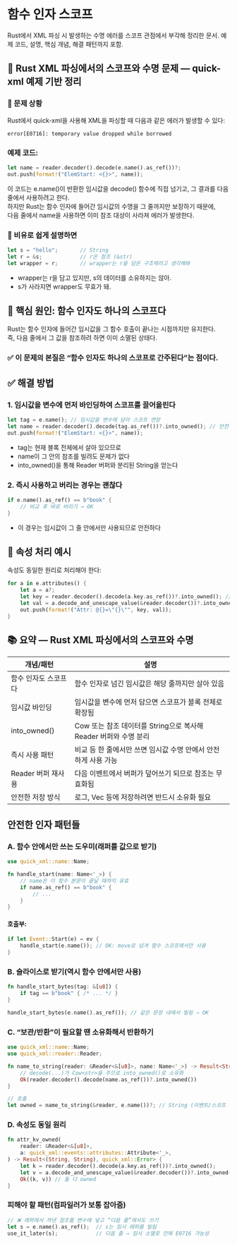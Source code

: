 # 함수 인자 스코프
Rust에서 XML 파싱 시 발생하는 수명 에러를 스코프 관점에서 부각해 정리한 문서. 
예제 코드, 설명, 핵심 개념, 해결 패턴까지 포함.

## 🧠 Rust XML 파싱에서의 스코프와 수명 문제 — quick-xml 예제 기반 정리
### 📌 문제 상황
Rust에서 quick-xml을 사용해 XML을 파싱할 때 다음과 같은 에러가 발생할 수 있다:
```
error[E0716]: temporary value dropped while borrowed
```

### 예제 코드:
```rust
let name = reader.decoder().decode(e.name().as_ref())?;
out.push(format!("ElemStart: <{}>", name));
```

이 코드는 e.name()이 반환한 임시값을 decode() 함수에 직접 넘기고, 그 결과를 다음 줄에서 사용하려고 한다.  
하지만 Rust는 함수 인자에 들어간 임시값의 수명을 그 줄까지만 보장하기 때문에,  
다음 줄에서 name을 사용하면 이미 참조 대상이 사라져 에러가 발생한다.


### 📌 비유로 쉽게 설명하면
```rust
let s = "hello";       // String
let r = &s;            // r은 참조 (&str)
let wrapper = r;       // wrapper는 r을 담은 구조체라고 생각해봐
```
- wrapper는 r을 담고 있지만, s의 데이터를 소유하지는 않아.
- s가 사라지면 wrapper도 무효가 돼.


## 🎯 핵심 원인: 함수 인자도 하나의 스코프다
Rust는 함수 인자에 들어간 임시값을 그 함수 호출이 끝나는 시점까지만 유지한다.  
즉, 다음 줄에서 그 값을 참조하려 하면 이미 소멸된 상태다.
### ✅ 이 문제의 본질은 “함수 인자도 하나의 스코프로 간주된다”는 점이다.


## ✅ 해결 방법
### 1. 임시값을 변수에 먼저 바인딩하여 스코프를 끌어올린다
```rust
let tag = e.name(); // 임시값을 변수에 담아 스코프 연장
let name = reader.decoder().decode(tag.as_ref())?.into_owned(); // 안전하게 소유화
out.push(format!("ElemStart: <{}>", name));
```

- tag는 현재 블록 전체에서 살아 있으므로
- name이 그 안의 참조를 빌려도 문제가 없다
- into_owned()을 통해 Reader 버퍼와 분리된 String을 얻는다

### 2. 즉시 사용하고 버리는 경우는 괜찮다
```rust
if e.name().as_ref() == b"book" {
    // 비교 후 바로 버리기 → OK
}
```

- 이 경우는 임시값이 그 줄 안에서만 사용되므로 안전하다

## 🧪 속성 처리 예시
속성도 동일한 원리로 처리해야 한다:
```rust
for a in e.attributes() {
    let a = a?;
    let key = reader.decoder().decode(a.key.as_ref())?.into_owned(); // String
    let val = a.decode_and_unescape_value(&reader.decoder())?.into_owned(); // String
    out.push(format!("Attr: @{}=\"{}\"", key, val));
}
```


## 📚 요약 — Rust XML 파싱에서의 스코프와 수명
| 개념/패턴             | 설명                                                                 |
|------------------------|----------------------------------------------------------------------|
| 함수 인자도 스코프다   | 함수 인자로 넘긴 임시값은 해당 줄까지만 살아 있음                     |
| 임시값 바인딩          | 임시값을 변수에 먼저 담으면 스코프가 블록 전체로 확장됨               |
| into_owned()           | Cow<str> 또는 참조 데이터를 String으로 복사해 Reader 버퍼와 수명 분리 |
| 즉시 사용 패턴         | 비교 등 한 줄에서만 쓰면 임시값 수명 안에서 안전하게 사용 가능         |
| Reader 버퍼 재사용     | 다음 이벤트에서 버퍼가 덮어쓰기 되므로 참조는 무효화됨                 |
| 안전한 저장 방식       | 로그, Vec 등에 저장하려면 반드시 소유화 필요                           |


## 안전한 인자 패턴들
### A. 함수 안에서만 쓰는 도우미(래퍼를 값으로 받기)
```rust
use quick_xml::name::Name;

fn handle_start(name: Name<'_>) {
    // name은 이 함수 본문이 끝날 때까지 유효
    if name.as_ref() == b"book" {
        // ...
    }
}
```

#### 호출부:
```rust
if let Event::Start(e) = ev {
    handle_start(e.name()); // OK: move로 넘겨 함수 스코프에서만 사용
}
```

### B. 슬라이스로 받기(역시 함수 안에서만 사용)
```rust
fn handle_start_bytes(tag: &[u8]) {
    if tag == b"book" { /* ... */ }
}

handle_start_bytes(e.name().as_ref()); // 같은 문장 내에서 빌림 → OK
```

###  C. “보관/반환”이 필요할 땐 소유화해서 반환하기
```rust
use quick_xml::name::Name;
use quick_xml::reader::Reader;

fn name_to_string(reader: &Reader<&[u8]>, name: Name<'_>) -> Result<String, quick_xml::Error> {
    // decode(...)가 Cow<str>을 주므로 into_owned()로 소유화
    Ok(reader.decoder().decode(name.as_ref())?.into_owned())
}

// 호출
let owned = name_to_string(&reader, e.name())?; // String (이벤트/스코프 넘어도 안전)
```
### D. 속성도 동일 원리
```rust
fn attr_kv_owned(
    reader: &Reader<&[u8]>,
    a: quick_xml::events::attributes::Attribute<'_>,
) -> Result<(String, String), quick_xml::Error> {
    let k = reader.decoder().decode(a.key.as_ref())?.into_owned();
    let v = a.decode_and_unescape_value(&reader.decoder())?.into_owned();
    Ok((k, v)) // 둘 다 owned
}
```

### 피해야 할 패턴(컴파일러가 보통 잡아줌)
```rust
// ❌ 래퍼에서 꺼낸 참조를 변수에 넣고 “다음 줄”에서도 쓰기
let s = e.name().as_ref();  // s는 임시 래퍼를 빌림
use_it_later(s);            // 다음 줄 → 임시 소멸로 인해 E0716 가능성
```


